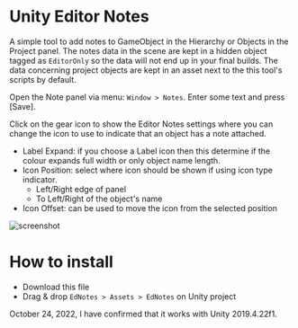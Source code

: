 # Unity Editor Notes

A simple tool to add notes to GameObject in the Hierarchy or Objects in the Project panel. The notes data in the scene are kept in a hidden object tagged as `EditorOnly` so the data will not end up in your final builds. The data concerning project objects are kept in an asset next to the this tool's scripts by default.

Open the Note panel via menu: `Window > Notes`. Enter some text and press [Save].

Click on the gear icon to show the Editor Notes settings where you can change the icon to use to indicate that an object has a note attached.

- Label Expand: if you choose a Label icon then this determine if the colour expands full width or only object name length.
- Icon Position: select where icon should be shown if using icon type indicator.
	+ Left/Right edge of panel
	+ To Left/Right of the object's name
- Icon Offset: can be used to move the icon from the selected position

![screenshot](https://user-images.githubusercontent.com/837362/30640573-bb962954-9e03-11e7-88e9-1d03f2379195.png)


# How to install

 - Download this file
 - Drag & drop `EdNotes > Assets > EdNotes` on Unity project
 
October 24, 2022, I have confirmed that it works with Unity 2019.4.22f1.


